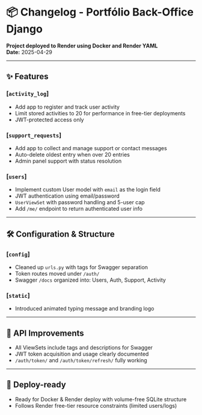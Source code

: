 # 📦 Changelog - Portfólio Back-Office Django
**Project deployed to Render using Docker and Render YAML**  
**Date:** 2025-04-29

---

## ✨ Features

### [`activity_log`]
- Add app to register and track user activity
- Limit stored activities to 20 for performance in free-tier deployments
- JWT-protected access only

### [`support_requests`]
- Add app to collect and manage support or contact messages
- Auto-delete oldest entry when over 20 entries
- Admin panel support with status resolution

### [`users`]
- Implement custom User model with `email` as the login field
- JWT authentication using email/password
- `UserViewSet` with password handling and 5-user cap
- Add `/me/` endpoint to return authenticated user info

---

## 🛠 Configuration & Structure

### [`config`]
- Cleaned up `urls.py` with tags for Swagger separation
- Token routes moved under `/auth/`
- Swagger `/docs` organized into: Users, Auth, Support, Activity

### [`static`]
- Introduced animated typing message and branding logo

---

## 🧪 API Improvements

- All ViewSets include tags and descriptions for Swagger
- JWT token acquisition and usage clearly documented
- `/auth/token/` and `/auth/token/refresh/` fully working

---

## 🐳 Deploy-ready

- Ready for Docker & Render deploy with volume-free SQLite structure
- Follows Render free-tier resource constraints (limited users/logs)
